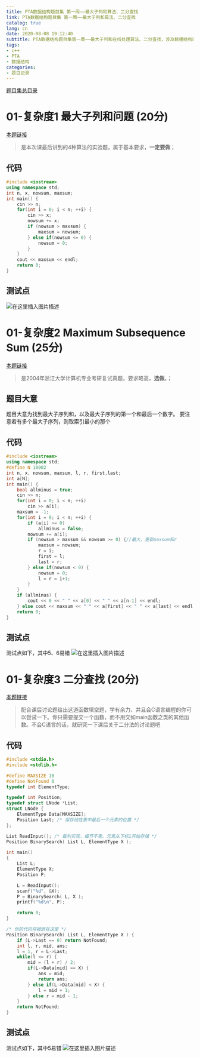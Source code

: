 ```yaml
---
title: PTA数据结构题目集 第一周——最大子列和算法、二分查找
link: PTA数据结构题目集 第一周——最大子列和算法、二分查找
catalog: true
lang: cn
date: 2020-08-08 19:12:40
subtitle: PTA数据结构题目集第一周——最大子列和在线处理算法、二分查找，涉及数据结构的这些基本操作，所用语言为c++。
tags:
- c++
- PTA
- 数据结构
categories:
- 题目记录
---
```



[题目集总目录](https://blog.csdn.net/qq_45890533/article/details/107131440)

# 01-复杂度1 最大子列和问题 (20分)

[本题链接](https://pintia.cn/problem-sets/1268384564738605056/problems/1268385944106778624)
> 是本次课最后讲到的4种算法的实验题，属于基本要求，**一定要做**；
>
## 代码

```cpp
#include <iostream>
using namespace std;
int n, x, nowsum, maxsum;
int main() {
    cin >> n;
    for(int i = 0; i < n; ++i) {
        cin >> x;
        nowsum += x;
        if (nowsum > maxsum) {
            maxsum = nowsum;
        } else if(nowsum <= 0) {
            nowsum = 0;
        }
    }
    cout << maxsum << endl;
    return 0;
}
```

## 测试点

![在这里插入图片描述](https://img-blog.csdnimg.cn/2020070422313462.png?x-oss-process=image/watermark,type_ZmFuZ3poZW5naGVpdGk,shadow_10,text_aHR0cHM6Ly9ibG9nLmNzZG4ubmV0L3FxXzQ1ODkwNTMz,size_16,color_FFFFFF,t_70)

# 01-复杂度2 Maximum Subsequence Sum (25分)

[本题链接](https://pintia.cn/problem-sets/1268384564738605056/problems/1268385944106778625)
> 是2004年浙江大学计算机专业考研复试真题，要求略高，**选做**。；
>
## 题目大意

题目大意为找到最大子序列和，以及最大子序列的第一个和最后一个数字。
要注意若有多个最大子序列，则取索引最小的那个

## 代码

```cpp
#include <iostream>
using namespace std;
#define N 10002
int n, x, nowsum, maxsum, l, r, first,last;
int a[N];
int main() {
    bool allminus = true;
    cin >> n;
    for(int i = 0; i < n; ++i)
        cin >> a[i];
    maxsum = -1;
    for(int i = 0; i < n; ++i) {
        if (a[i] >= 0) 
            allminus = false;
        nowsum += a[i];
        if (nowsum > maxsum && nowsum >= 0) {//最大，更新maxsum和r
            maxsum = nowsum;
            r = i;
            first = l;
            last = r;
        } else if(nowsum < 0) {
            nowsum = 0;
            l = r = i+1;
        }
    }
    if (allminus) {
        cout << 0 << " " << a[0] << " " << a[n-1] << endl;
    } else cout << maxsum << " " << a[first] << " " << a[last] << endl;
    return 0;
}
```

## 测试点

测试点如下，其中5、6易错
![在这里插入图片描述](https://img-blog.csdnimg.cn/20200704223027614.png?x-oss-process=image/watermark,type_ZmFuZ3poZW5naGVpdGk,shadow_10,text_aHR0cHM6Ly9ibG9nLmNzZG4ubmV0L3FxXzQ1ODkwNTMz,size_16,color_FFFFFF,t_70)

# 01-复杂度3 二分查找 (20分)

[本题链接](https://pintia.cn/problem-sets/1268384564738605056/problems/1268385944106778626)
> 配合课后讨论题给出这道函数填空题，学有余力、并且会C语言编程的你可以尝试一下。你只需要提交一个函数，而不用交如main函数之类的其他函数。不会C语言的话，就研究一下课后关于二分法的讨论题吧
>
## 代码

```cpp
#include <stdio.h>
#include <stdlib.h>

#define MAXSIZE 10
#define NotFound 0
typedef int ElementType;

typedef int Position;
typedef struct LNode *List;
struct LNode {
    ElementType Data[MAXSIZE];
    Position Last; /* 保存线性表中最后一个元素的位置 */
};

List ReadInput(); /* 裁判实现，细节不表。元素从下标1开始存储 */
Position BinarySearch( List L, ElementType X );

int main()
{
    List L;
    ElementType X;
    Position P;

    L = ReadInput();
    scanf("%d", &X);
    P = BinarySearch( L, X );
    printf("%d\n", P);

    return 0;
}

/* 你的代码将被嵌在这里 */
Position BinarySearch( List L, ElementType X ) {
    if (L->Last == 0) return NotFound;
    int l, r, mid, ans;
    l = 1, r = L->Last;
    while(l <= r) {
        mid = (l + r) / 2;
        if(L->Data[mid] == X) {
            ans = mid;
            return ans;
        } else if(L->Data[mid] < X) {
            l = mid + 1;
        } else r = mid - 1;
    }
    return NotFound;
}
```

## 测试点

测试点如下，其中5易错
![在这里插入图片描述](https://img-blog.csdnimg.cn/20200704223540100.png?x-oss-process=image/watermark,type_ZmFuZ3poZW5naGVpdGk,shadow_10,text_aHR0cHM6Ly9ibG9nLmNzZG4ubmV0L3FxXzQ1ODkwNTMz,size_16,color_FFFFFF,t_70)
